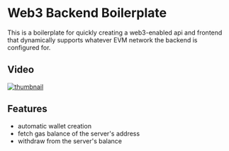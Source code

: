 # Web3 Backend Boilerplate

This is a boilerplate for quickly creating a web3-enabled api and frontend that dynamically supports whatever EVM network the backend is configured for.

## Video

[![thumbnail](https://img.youtube.com/vi/5LzqW79M9Ug/0.jpg)](https://www.youtube.com/watch?v=5LzqW79M9Ug)

## Features

- automatic wallet creation
- fetch gas balance of the server's address
- withdraw from the server's balance
